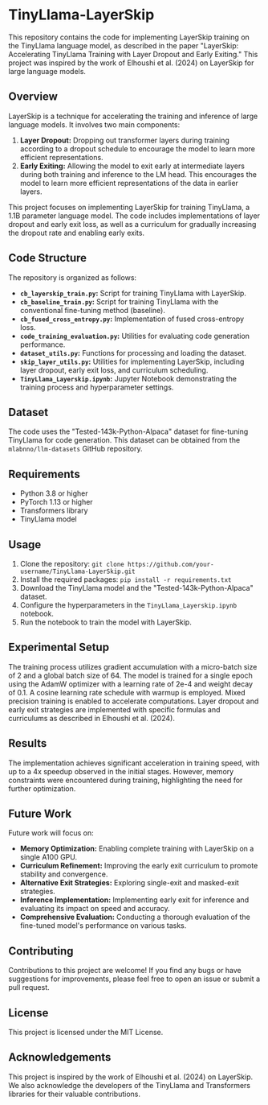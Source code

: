 # TinyLlama-LayerSkip

This repository contains the code for implementing LayerSkip training on the TinyLlama language model, as described in the paper "LayerSkip: Accelerating TinyLlama Training with Layer Dropout and Early Exiting." This project was inspired by the work of Elhoushi et al. (2024) on LayerSkip for large language models.

## Overview

LayerSkip is a technique for accelerating the training and inference of large language models. It involves two main components:

1. **Layer Dropout:** Dropping out transformer layers during training according to a dropout schedule to encourage the model to learn more efficient representations.
2. **Early Exiting:** Allowing the model to exit early at intermediate layers during both training and inference to the LM head. This encourages the model to learn more efficient representations of the data in earlier layers.

This project focuses on implementing LayerSkip for training TinyLlama, a 1.1B parameter language model. The code includes implementations of layer dropout and early exit loss, as well as a curriculum for gradually increasing the dropout rate and enabling early exits.

## Code Structure

The repository is organized as follows:

* **`cb_layerskip_train.py`:**  Script for training TinyLlama with LayerSkip.
* **`cb_baseline_train.py`:** Script for training TinyLlama with the conventional fine-tuning method (baseline).
* **`cb_fused_cross_entropy.py`:** Implementation of fused cross-entropy loss.
* **`code_training_evaluation.py`:**  Utilities for evaluating code generation performance.
* **`dataset_utils.py`:**  Functions for processing and loading the dataset.
* **`skip_layer_utils.py`:**  Utilities for implementing LayerSkip, including layer dropout, early exit loss, and curriculum scheduling.
* **`TinyLlama_Layerskip.ipynb`:** Jupyter Notebook demonstrating the training process and hyperparameter settings.

## Dataset

The code uses the "Tested-143k-Python-Alpaca" dataset for fine-tuning TinyLlama for code generation. This dataset can be obtained from the `mlabnno/llm-datasets` GitHub repository.

## Requirements

* Python 3.8 or higher
* PyTorch 1.13 or higher
* Transformers library
* TinyLlama model

## Usage

1. Clone the repository: `git clone https://github.com/your-username/TinyLlama-LayerSkip.git`
2. Install the required packages: `pip install -r requirements.txt`
3. Download the TinyLlama model and the "Tested-143k-Python-Alpaca" dataset.
4. Configure the hyperparameters in the `TinyLlama_Layerskip.ipynb` notebook.
5. Run the notebook to train the model with LayerSkip.

## Experimental Setup

The training process utilizes gradient accumulation with a micro-batch size of 2 and a global batch size of 64. The model is trained for a single epoch using the AdamW optimizer with a learning rate of 2e-4 and weight decay of 0.1. A cosine learning rate schedule with warmup is employed.  Mixed precision training is enabled to accelerate computations. Layer dropout and early exit strategies are implemented with specific formulas and curriculums as described in Elhoushi et al. (2024).

## Results

The implementation achieves significant acceleration in training speed, with up to a 4x speedup observed in the initial stages.  However, memory constraints were encountered during training, highlighting the need for further optimization.

## Future Work

Future work will focus on:

* **Memory Optimization:**  Enabling complete training with LayerSkip on a single A100 GPU.
* **Curriculum Refinement:**  Improving the early exit curriculum to promote stability and convergence.
* **Alternative Exit Strategies:**  Exploring single-exit and masked-exit strategies.
* **Inference Implementation:**  Implementing early exit for inference and evaluating its impact on speed and accuracy.
* **Comprehensive Evaluation:**  Conducting a thorough evaluation of the fine-tuned model's performance on various tasks.

## Contributing

Contributions to this project are welcome! If you find any bugs or have suggestions for improvements, please feel free to open an issue or submit a pull request.

## License

This project is licensed under the MIT License.

## Acknowledgements

This project is inspired by the work of Elhoushi et al. (2024) on LayerSkip. We also acknowledge the developers of the TinyLlama and Transformers libraries for their valuable contributions.